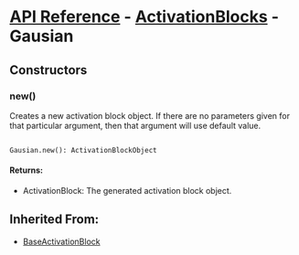 # [API Reference](../../API.md) - [ActivationBlocks](../ActivationBlocks.md) - Gausian

## Constructors

### new()

Creates a new activation block object. If there are no parameters given for that particular argument, then that argument will use default value.

```

Gausian.new(): ActivationBlockObject

```

#### Returns:

* ActivationBlock: The generated activation block object.

## Inherited From:

* [BaseActivationBlock](BaseActivationBlock.md)
